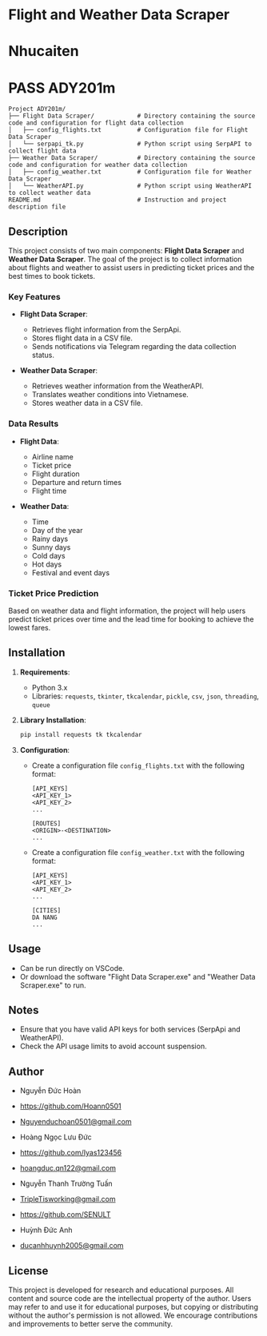 # Flight and Weather Data Scraper
# Nhucaiten
# PASS ADY201m

```
Project ADY201m/
├── Flight Data Scraper/            # Directory containing the source code and configuration for flight data collection
│   ├── config_flights.txt          # Configuration file for Flight Data Scraper
│   └── serpapi_tk.py               # Python script using SerpAPI to collect flight data
├── Weather Data Scraper/           # Directory containing the source code and configuration for weather data collection
│   ├── config_weather.txt          # Configuration file for Weather Data Scraper
│   └── WeatherAPI.py               # Python script using WeatherAPI to collect weather data
README.md                           # Instruction and project description file
```

## Description
This project consists of two main components: **Flight Data Scraper** and **Weather Data Scraper**. The goal of the project is to collect information about flights and weather to assist users in predicting ticket prices and the best times to book tickets.

### Key Features
- **Flight Data Scraper**:
  - Retrieves flight information from the SerpApi.
  - Stores flight data in a CSV file.
  - Sends notifications via Telegram regarding the data collection status.

- **Weather Data Scraper**:
  - Retrieves weather information from the WeatherAPI.
  - Translates weather conditions into Vietnamese.
  - Stores weather data in a CSV file.

### Data Results
- **Flight Data**:
  - Airline name
  - Ticket price
  - Flight duration
  - Departure and return times
  - Flight time

- **Weather Data**:
  - Time
  - Day of the year
  - Rainy days
  - Sunny days
  - Cold days
  - Hot days
  - Festival and event days

### Ticket Price Prediction
Based on weather data and flight information, the project will help users predict ticket prices over time and the lead time for booking to achieve the lowest fares.

## Installation
1. **Requirements**:
   - Python 3.x
   - Libraries: `requests`, `tkinter`, `tkcalendar`, `pickle`, `csv`, `json`, `threading`, `queue`

2. **Library Installation**:
   ```bash
   pip install requests tk tkcalendar
   ```

3. **Configuration**:
   - Create a configuration file `config_flights.txt` with the following format:
     ```plaintext
     [API_KEYS]
     <API_KEY_1>
     <API_KEY_2>
     ...
     
     [ROUTES]
     <ORIGIN>-<DESTINATION>
     ...
     ```

   - Create a configuration file `config_weather.txt` with the following format:
     ```plaintext
     [API_KEYS]
     <API_KEY_1>
     <API_KEY_2>
     ...
     
     [CITIES]
     DA NANG
     ...
     ```

## Usage
- Can be run directly on VSCode.
- Or download the software "Flight Data Scraper.exe" and "Weather Data Scraper.exe" to run.

## Notes
- Ensure that you have valid API keys for both services (SerpApi and WeatherAPI).
- Check the API usage limits to avoid account suspension.

## Author
- Nguyễn Đức Hoàn
- https://github.com/Hoann0501
- Nguyenduchoan0501@gmail.com

- Hoàng Ngọc Lưu Đức
- https://github.com/Iyas123456
- hoangduc.qn122@gmail.com

- Nguyễn Thanh Trường Tuấn
- TripleTisworking@gmail.com
- https://github.com/SENULT

- Huỳnh Đức Anh
- ducanhhuynh2005@gmail.com

## License
This project is developed for research and educational purposes. All content and source code are the intellectual property of the author. Users may refer to and use it for educational purposes, but copying or distributing without the author's permission is not allowed. We encourage contributions and improvements to better serve the community.
